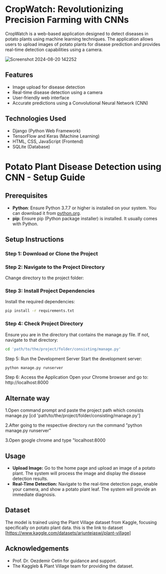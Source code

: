 # CropWatch: Revolutionizing Precision Farming with CNNs
CropWatch is a web-based application designed to detect diseases in potato plants using machine learning techniques. The application allows users to upload images of potato plants for disease prediction and provides real-time detection capabilities using a camera.

![Screenshot 2024-08-20 142252](https://github.com/user-attachments/assets/183bccf9-9446-481c-b7d0-4bae7d9dcf54)

## Features
- Image upload for disease detection
- Real-time disease detection using a camera
- User-friendly web interface
- Accurate predictions using a Convolutional Neural Network (CNN)
## Technologies Used
- Django (Python Web Framework)
- TensorFlow and Keras (Machine Learning)
- HTML, CSS, JavaScript (Frontend)
- SQLite (Database)

# Potato Plant Disease Detection using CNN - Setup Guide

## Prerequisites
- **Python**: Ensure Python 3.7.7 or higher is installed on your system. You can download it from [python.org](https://www.python.org/).
- **pip**: Ensure pip (Python package installer) is installed. It usually comes with Python.

## Setup Instructions

### Step 1: Download or Clone the Project

### Step 2: Navigate to the Project Directory
Change directory to the project folder:

### Step 3: Install Project Dependencies
Install the required dependencies:
```bash
pip install -r requirements.txt
```

### Step 4: Check Project Directory
Ensure you are in the directory that contains the manage.py file. If not, navigate to that directory:
```bash
cd 'path/to/the/project/folder/consisting/manage.py'
```

Step 5: Run the Development Server
Start the development server:
```bash
python manage.py runserver
```

Step 6: Access the Application
Open your Chrome browser and go to: http://localhost:8000


## Alternate way
1.Open command prompt and paste the project path which consists manage.py [cd 'path/to/the/project/folder/consisting/manage.py']

2.After going to the respective directory run the command "python manage.py runserver"

3.Open google chrome and type "localhost:8000

## Usage
- **Upload Image:** Go to the home page and upload an image of a potato plant. The system will process the image and display the disease detection results.
- **Real-Time Detection:** Navigate to the real-time detection page, enable your camera, and show a potato plant leaf. The system will provide an immediate diagnosis.
## Dataset
The model is trained using the Plant Village dataset from Kaggle, focusing specifically on potato plant data.
this is the link to dataset [https://www.kaggle.com/datasets/arjuntejaswi/plant-village]
## Acknowledgements
- Prof. Dr. Oezdemir Cetin for guidance and support.
- The Kaggleb & Plant Village team for providing the dataset.
